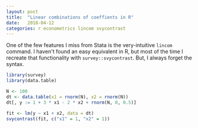 ```yaml
---
layout: post
title:  "Linear combinations of coeffients in R"
date:   2018-04-12
categories: r econometrics lincom svycontrast
---
```


One of the few features I miss from Stata is the very-intuitive `lincom` command. I haven't found an easy equivalent in R, but most of the time I recreate that functionality with `survey::svycontrast`. But, I always forget the syntax.

```R
library(survey)
library(data.table)

N <- 100
dt <- data.table(x1 = rnorm(N), x2 = rnorm(N))
dt[, y := 1 + 3 * x1 - 2 * x2 + rnorm(N, 0, 0.5)]

fit <- lm(y ~ x1 + x2, data = dt)
svycontrast(fit, c("x1" = 1, "x2" = 1))
```
